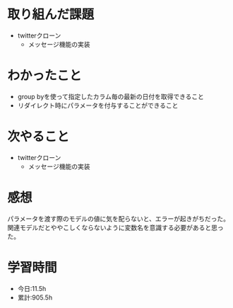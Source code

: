 # 取り組んだ課題
- twitterクローン
  - メッセージ機能の実装
# わかったこと
- group byを使って指定したカラム毎の最新の日付を取得できること
- リダイレクト時にパラメータを付与することができること
# 次やること
- twitterクローン
  - メッセージ機能の実装
# 感想
パラメータを渡す際のモデルの値に気を配らないと、エラーが起きがちだった。関連モデルだとややこしくならないように変数名を意識する必要があると思った。
# 学習時間
- 今日:11.5h
- 累計:905.5h